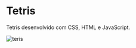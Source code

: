 # Tetris

Tetris desenvolvido com CSS, HTML e JavaScript.

![teris](https://user-images.githubusercontent.com/104148028/194559475-ca87b1e2-e052-4a19-8160-ac06f3ce417b.png)

